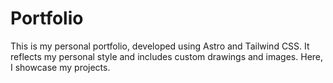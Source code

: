 # Portfolio

This is my personal portfolio, developed using Astro and Tailwind CSS.
It reflects my personal style and includes custom drawings and images.
Here, I showcase my projects.
